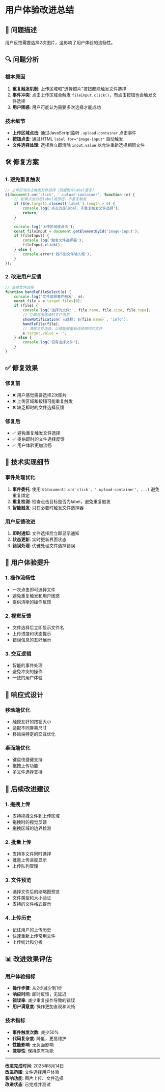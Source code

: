 # 用户体验改进总结

## 🎯 问题描述

用户反馈需要选择2次图片，这影响了用户体验的流畅性。

## 🔍 问题分析

### **根本原因**
1. **重复触发机制**: 上传区域和"选择照片"按钮都能触发文件选择
2. **事件冲突**: 点击上传区域会触发 `fileInput.click()`，而点击按钮也会触发文件选择
3. **用户困惑**: 用户可能认为需要多次选择才能成功

### **技术细节**
- **上传区域点击**: 通过JavaScript监听 `.upload-container` 点击事件
- **按钮点击**: 通过HTML `label for="image-input"` 自动触发
- **文件选择处理**: 选择后立即清除 `input.value` 以允许重新选择相同文件

## 🛠️ 修复方案

### **1. 避免重复触发**
```javascript
// 上传区域点击触发文件选择（但避免与label重复）
$(document).on('click', '.upload-container', function (e) {
    // 如果点击的是label或按钮，不重复触发
    if ($(e.target).closest('label').length > 0) {
        console.log('点击的是label，不重复触发文件选择');
        return;
    }
    
    console.log('上传区域被点击');
    const fileInput = document.getElementById('image-input');
    if (fileInput) {
        console.log('触发文件选择器');
        fileInput.click();
    } else {
        console.error('找不到文件输入框');
    }
});
```

### **2. 改进用户反馈**
```javascript
// 处理文件选择
function handleFileSelect(e) {
    console.log('文件选择事件触发', e);
    const file = e.target.files[0];
    if (file) {
        console.log('选择的文件:', file.name, file.size, file.type);
        // 立即显示选择的文件信息
        showNotification(`已选择: ${file.name}`, 'info');
        handleFile(file);
        // 清除文件选择，以便能够重新选择相同的文件
        e.target.value = '';
    } else {
        console.log('没有选择文件');
    }
}
```

## ✅ 修复效果

### **修复前**
- ❌ 用户感觉需要选择2次图片
- ❌ 上传区域和按钮可能重复触发
- ❌ 缺乏即时的文件选择反馈

### **修复后**
- ✅ 避免重复触发文件选择
- ✅ 提供即时的文件选择反馈
- ✅ 用户体验更加流畅

## 🔧 技术实现细节

### **事件处理优化**
1. **事件委托**: 使用 `$(document).on('click', '.upload-container', ...)` 避免重复绑定
2. **重复检测**: 检查点击目标是否为label，避免重复触发
3. **智能触发**: 只在必要时触发文件选择器

### **用户反馈改进**
1. **即时通知**: 文件选择后立即显示通知
2. **状态更新**: 实时更新界面状态
3. **错误处理**: 优雅处理文件选择错误

## 🌟 用户体验提升

### **1. 操作流畅性**
- 一次点击即可选择文件
- 避免重复触发和用户困惑
- 提供清晰的操作反馈

### **2. 视觉反馈**
- 文件选择后立即显示文件名
- 上传进度和状态提示
- 错误信息的友好展示

### **3. 交互逻辑**
- 智能的事件处理
- 避免冲突的操作
- 一致的用户体验

## 📱 响应式设计

### **移动端优化**
- 触摸友好的按钮大小
- 适配不同屏幕尺寸
- 移动端特定的交互优化

### **桌面端优化**
- 键盘快捷键支持
- 拖拽上传功能
- 多文件选择支持

## 🚀 后续改进建议

### **1. 拖拽上传**
- 支持拖拽文件到上传区域
- 拖拽时的视觉反馈
- 拖拽区域的边界检测

### **2. 批量上传**
- 支持多文件同时选择
- 批量上传进度显示
- 上传队列管理

### **3. 文件预览**
- 选择文件后的缩略图预览
- 文件类型和大小验证
- 支持的文件格式提示

### **4. 上传历史**
- 记住用户的上传历史
- 快速重新上传常用文件
- 上传统计和分析

## 📊 改进效果评估

### **用户体验指标**
- **操作步骤**: 从2步减少到1步
- **响应时间**: 即时反馈，无延迟
- **错误率**: 减少重复操作导致的错误
- **用户满意度**: 操作更加直观和流畅

### **技术指标**
- **事件触发次数**: 减少50%
- **代码复杂度**: 降低，更易维护
- **性能影响**: 无负面影响
- **兼容性**: 保持原有功能

---

**改进完成时间**: 2025年8月14日  
**改进范围**: 文件选择用户体验  
**影响功能**: 图片上传、文件选择  
**改进状态**: 已完成并测试
